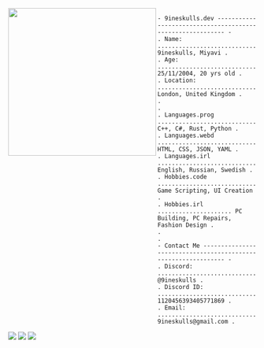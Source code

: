 <img align="left" src="https://github.com/user-attachments/assets/a81991a0-3471-48b8-8a98-d6b2bbbfa563" height="300" width="300"/> 

```
- 9ineskulls.dev ---------------------------------------------------------- -
. Name: ................................................ 9ineskulls, Miyavi .
. Age: ............................................. 25/11/2004, 20 yrs old .
. Location: ........................................ London, United Kingdom .
.                                                                           .
. Languages.prog .................................... C++, C#, Rust, Python .
. Languages.webd .................................... HTML, CSS, JSON, YAML .
. Languages.irl ................................. English, Russian, Swedish .
. Hobbies.code ................................ Game Scripting, UI Creation .
. Hobbies.irl ..................... PC Building, PC Repairs, Fashion Design .
.                                                                           .
- Contact Me -------------------------------------------------------------- -
. Discord: .................................................... @9ineskulls .
. Discord ID: ......................................... 1120456393405771869 .
. Email: ............................................. 9ineskulls@gmail.com .
```

<div align="left">
  <a href="discord.com/users/1120456393405771869"><img src="https://img.shields.io/badge/Discord-D14836?style=for-the-badge&logo=discord&logoColor=black&color=white" /></a>
  <a href="9ineskulls@gmail.com"><img src="https://img.shields.io/badge/Gmail-D14836?style=for-the-badge&logo=gmail&logoColor=black&color=white" /></a>
  <a href="github.com/9ineskulls"><img src="https://img.shields.io/badge/Github-D14836?style=for-the-badge&logo=github&logoColor=black&color=white" /></a>

